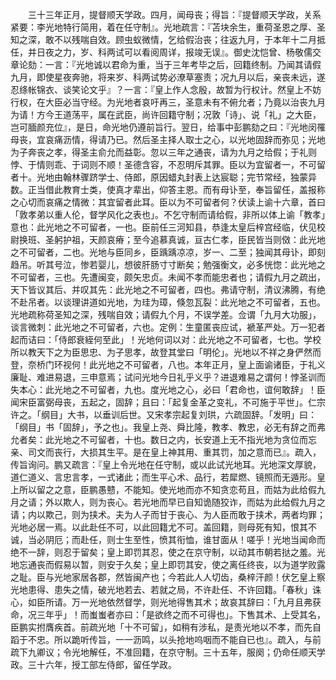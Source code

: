 <!-- { "loadSidebar": true } -->
　　三十三年正月，提督顺天学政。四月，闻母丧；得旨：『提督顺天学政，关系紧要：李光地特行简用，着在任守制』。光地疏言：『苫块余生，重荷圣恩之厚、圣知之深，敢不以残喘自效。顾虫蚁微情，乞给假治丧；往返九月，于本年十二月抵任，并日夜之力，岁、科两试可以看阅周详，报竣无误』。御史沈恺曾、杨敬儒交章论劾：一言：『光地诚以君命为重，当于三年考毕之后，回籍终制。乃闻其请假九月，即使星夜奔驰，将来岁、科两试势必潦草塞责；况九月以后，亲丧未远，遂忍绦帐锦衣、谈笑论文乎』？一言：『皇上作人念殷，故暂为行权计。然皇上不妨行权，在大臣必当守经。为光地者哀吁再三，圣意未有不俯允者；乃竟以治丧九月为请！方今王道荡平，属在武臣，尚许回籍守制；况敦「诗」、说「礼」之大臣，岂可腼颜充位』，是日，命光地仍遵前旨行。翌日，给事中彭鹏劾之曰：『光地闵罹母丧，宜哀痛沥情，得请乃已。然后圣主择人取士之心，以光地固辞而弥见；光地为子奔丧之孝，得圣主俞允而益彰。忽以三年之通丧，请为九月之给假；于礼则悖、于情则乖、于词则不顺！圣德含容，不忍明斥其罪。臣以为宜留者一，不可留者十。光地由翰林骤跻学士、侍郎，原因蜡丸封表上达宸聪；完节常经，独蒙异数。正当借此教育士类，使真才辈出，仰答主恩。而有母讣至，奉旨留任，盖报称之心切而哀痛之情微：其宜留者此耳。臣以为不可留者何？伏读上谕十六章，首曰「敦孝弟以重人伦，督学风化之表也」。不乞守制而请给假，非所以体上谕「教孝」意也：此光地之不可留者，一也。臣前任三河知县，恭逢太皇后梓宫经临，伏见校尉换班、圣躬护祖，天颜哀瘠；至今追慕真诚，亘古仁孝，臣民皆当则傚：此光地之不可留者，二也。光地与臣同乡，臣踽踽凉凉，岁一、二至；独闻其母讣，即刻趋吊。听其号泣，惨若婴儿，想彼肝肠寸寸断矣；勉强衡文，必多恍惚：此光地之不可留者，三也。先遭闽变，颇矢忠贞。未闻不孝而能忠者也；请假九月之疏出，天下皆议其后、并叹其先：此光地之不可留者，四也。弗请守制，清议沸腾，有绝不赴吊者。以谈理讲道如光地，为珪为璋，倏忽瓦裂：此光地之不可留者，五也。光地疏称荷圣知之深，残喘自效；请假九个月，不误学差。佥谓「九月大功服」，谈言微刺：此光地之不可留者，六也。定例：生童匿丧应试，褫革严处。万一犯者起而诘曰：「侍郎衰絰何至此」！光地何词以对：此光地之不可留者，七也。学校所以教天下之为臣思忠、为子思孝，故登其堂曰「明伦」。光地以不祥之身俨然而登，奈桥门环视何！此光地之不可留者，八也。本年正月，皇上面谕诸臣，于礼义廉耻、难进易退，三申意焉；试问光地今日礼乎义乎？进退难易之谓何！悖圣训而失本心：此光地之不可留者，九也。度光地之心，必曰「君命也，谊何敢辞」！臣闻宋臣富弼母丧，五起之，固辞；且曰：「起复金革之变礼，不可施于平世」。仁宗许之。「纲目」大书，以垂训后世。又宋孝宗起复刘珙，六疏固辞。「发明」曰：「纲目」书「固辞」，予之也」。我皇上尧、舜比隆，教孝、教忠，必无有辞之而弗允者矣：此光地之不可留者，十也。数日之内，长安道上无不指光地为贪位而忘亲、司文而丧行，大损其生平。是在皇上神其用、重其罚，加之意而已』。疏入，传旨询问。鹏又疏言：『皇上令光地在任守制，或以此试光地耳。光地深文厚貌，道仁道义、言忠言孝，一式诸此；而生平心术、品行，若犀燃、镜照而无遁形。皇上所以留之之意，臣鹏愚戆，不能知。使光地而亦不知贪恋苟且，而姑为此给假九月之请；外以欺人，则为丧心。若光地而早已自知诡随狡诈，而姑为此给假九月之请；内以欺己，则为挟术。夫为人子而甘于丧心、为人臣而敢于挟术，两者均罪；光地必居一焉。以此赴任不可，以此回籍尤不可。盖回籍，则母死有知，恨其不诚，当必阴厄；而赴任，则士生至性，愤其衔恤，谁甘面从！嗟乎！光地当闻命而绝不一辞，则忍于留矣；皇上即罚其忍，使之在京守制，以动其市朝若挞之羞。光地忘通丧而假易以暂，则安于久矣；皇上即罚其安，使之离任终丧，以为道学败露之耻。臣与光地家居各郡，然皆闽产也；今若此人人切齿，桑梓汗颜！伏乞皇上察光地患得、患失之情，破光地若去、若就之局，不许赴任、不许回籍。「春秋」诛心，如臣所请。万一光地依然督学，则光地得售其术；故哀其辞曰：「九月且弗获命，况三年乎」！而蚩蚩者亦曰：「是欲终之而不可得也」。下售其术、上受其名，臣鹏实拊膺疾首。前疏光地「十不可留」，如稍有涉私，是责光地以不孝，而先自蹈于不忠。所以跪听传旨，一一沥鸣，以头抢地呜咽而不能自已也』。疏入，与前疏下九卿议；令光地解任，不准回籍，在京守制。三十五年，服阕；仍命任顺天学政。三十六年，授工部左侍郎，留任学政。
